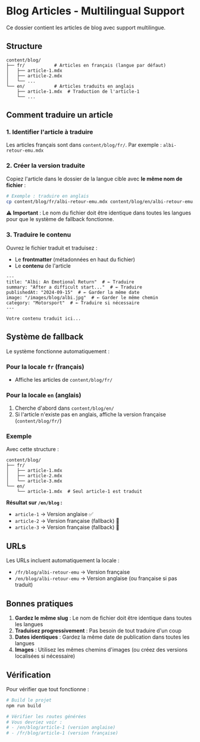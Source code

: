 # Blog Articles - Multilingual Support

Ce dossier contient les articles de blog avec support multilingue.

## Structure

```
content/blog/
├── fr/           # Articles en français (langue par défaut)
│   ├── article-1.mdx
│   ├── article-2.mdx
│   └── ...
└── en/           # Articles traduits en anglais
    ├── article-1.mdx  # Traduction de l'article-1
    └── ...
```

## Comment traduire un article

### 1. Identifier l'article à traduire

Les articles français sont dans `content/blog/fr/`. Par exemple : `albi-retour-emu.mdx`

### 2. Créer la version traduite

Copiez l'article dans le dossier de la langue cible avec **le même nom de fichier** :

```bash
# Exemple : traduire en anglais
cp content/blog/fr/albi-retour-emu.mdx content/blog/en/albi-retour-emu.mdx
```

⚠️ **Important** : Le nom du fichier doit être identique dans toutes les langues pour que le système de fallback fonctionne.

### 3. Traduire le contenu

Ouvrez le fichier traduit et traduisez :
- Le **frontmatter** (métadonnées en haut du fichier)
- Le **contenu** de l'article

```mdx
---
title: "Albi: An Emotional Return"  # ← Traduire
summary: "After a difficult start..."  # ← Traduire
publishedAt: "2024-09-15"  # ← Garder la même date
image: "/images/blog/albi.jpg"  # ← Garder le même chemin
category: "Motorsport"  # ← Traduire si nécessaire
---

Votre contenu traduit ici...
```

## Système de fallback

Le système fonctionne automatiquement :

### Pour la locale `fr` (français)
- Affiche les articles de `content/blog/fr/`

### Pour la locale `en` (anglais)
1. Cherche d'abord dans `content/blog/en/`
2. Si l'article n'existe pas en anglais, affiche la version française (`content/blog/fr/`)

### Exemple

Avec cette structure :
```
content/blog/
├── fr/
│   ├── article-1.mdx
│   ├── article-2.mdx
│   └── article-3.mdx
└── en/
    └── article-1.mdx  # Seul article-1 est traduit
```

**Résultat sur `/en/blog` :**
- `article-1` → Version anglaise ✅
- `article-2` → Version française (fallback) 🔄
- `article-3` → Version française (fallback) 🔄

## URLs

Les URLs incluent automatiquement la locale :

- `/fr/blog/albi-retour-emu` → Version française
- `/en/blog/albi-retour-emu` → Version anglaise (ou française si pas traduit)

## Bonnes pratiques

1. **Gardez le même slug** : Le nom de fichier doit être identique dans toutes les langues
2. **Traduisez progressivement** : Pas besoin de tout traduire d'un coup
3. **Dates identiques** : Gardez la même date de publication dans toutes les langues
4. **Images** : Utilisez les mêmes chemins d'images (ou créez des versions localisées si nécessaire)

## Vérification

Pour vérifier que tout fonctionne :

```bash
# Build le projet
npm run build

# Vérifier les routes générées
# Vous devriez voir :
# - /en/blog/article-1 (version anglaise)
# - /fr/blog/article-1 (version française)
```
